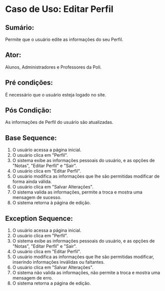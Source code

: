 # Caso de Uso: Editar Perfil

## Sumário: 
Permite que o usuário edite as informações do seu Perfil.

## Ator:
Alunos, Administradores e Professores da Poli.

## Pré condições:
É necessário que o usuário esteja logado no site.

## Pós Condição:
As informações de Perfil do usuário são atualizadas.

## Base Sequence:
1. O usuário acessa a página inicial.
2. O usuário clica em "Perfil".
3. O sistema exibe as informações pessoais do usuário, e as opções de "Notas", "Editar Perfil" e "Sair".
4. O usuário clica em "Editar Perfil".
5. O usuário modifica as informações que lhe são permitidas modificar de forma ainda válida.
6. O usuário clica em "Salvar Alterações".
7. O sistema valida as informações, permite a troca e mostra uma mensagem de sucesso.
8. O sistema retorna à página de edição.


## Exception Sequence:
1. O usuário acessa a página inicial.
2. O usuário clica em "Perfil".
3. O sistema exibe as informações pessoais do usuário, e as opções de "Notas", "Editar Perfil" e "Sair".
4. O usuário clica em "Editar Perfil".
5. O usuário modifica as informações que lhe são permitidas modificar, inserindo informações inválidas ou faltantes.
6. O usuário clica em "Salvar Alterações".
7. O sistema não valida as informações, não permite a troca e mostra uma mensagem de erro.
8. O sistema retorna a página de edição.

